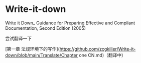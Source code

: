 # Write-it-down
Write it Down_ Guidance for Preparing Effective and Compliant Documentation, Second Edition (2005)

尝试翻译一下

[第一章 法规环境下的写作](https://github.com/zcgkiller/Write-it-down/blob/main/Translate/Chapter one CN.md)（翻译中）